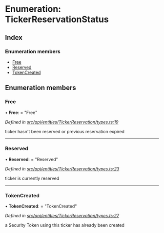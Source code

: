 # Enumeration: TickerReservationStatus

## Index

### Enumeration members

* [Free](_src_api_entities_tickerreservation_types_.tickerreservationstatus.md#free)
* [Reserved](_src_api_entities_tickerreservation_types_.tickerreservationstatus.md#reserved)
* [TokenCreated](_src_api_entities_tickerreservation_types_.tickerreservationstatus.md#tokencreated)

## Enumeration members

###  Free

• **Free**: = "Free"

*Defined in [src/api/entities/TickerReservation/types.ts:19](https://github.com/PolymathNetwork/polymesh-sdk/blob/2aa4a44/src/api/entities/TickerReservation/types.ts#L19)*

ticker hasn't been reserved or previous reservation expired

___

###  Reserved

• **Reserved**: = "Reserved"

*Defined in [src/api/entities/TickerReservation/types.ts:23](https://github.com/PolymathNetwork/polymesh-sdk/blob/2aa4a44/src/api/entities/TickerReservation/types.ts#L23)*

ticker is currently reserved

___

###  TokenCreated

• **TokenCreated**: = "TokenCreated"

*Defined in [src/api/entities/TickerReservation/types.ts:27](https://github.com/PolymathNetwork/polymesh-sdk/blob/2aa4a44/src/api/entities/TickerReservation/types.ts#L27)*

a Security Token using this ticker has already been created
